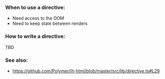 ### When to use a directive:

* Need access to the DOM
* Need to keep state between renders

### How to write a directive:

TBD

### See also:
* https://github.com/Polymer/lit-html/blob/master/src/lib/directive.ts#L29
